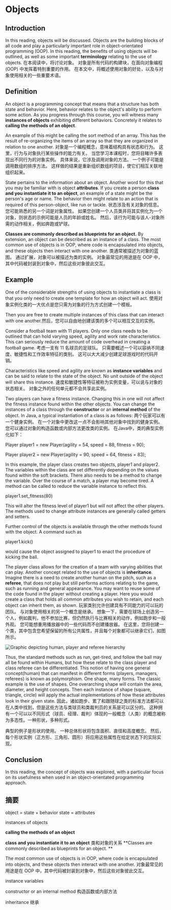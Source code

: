 # Objects

## Introduction

In this reading, objects will be discussed. Objects are the building blocks of all code and play a particularly important role in object-orientated programming (OOP). In this reading, the benefits of using objects will be outlined, as well as some important **terminology** relating to the use of objects. 
在本阅读中，将讨论对象。 对象是所有代码的构建块，在面向对象编程 (OOP) 中发挥着特别重要的作用。 在本文中，将概述使用对象的好处，以及与对象使用相关的一些重要术语。

## Definition

An object is a programming concept that means that a structure has both state and behavior. Here, behavior relates to the object's ability to perform some action. As you progress through this course, you will witness many **instances of objects** exhibiting different behaviors.
Concretely it relates to **calling the methods of an object**.

An example of this might be calling the sort method of an array. This has the result of re-organizing the items of an array so that they are organized in relation to one another. 
对象是一个编程概念，意味着结构具有状态和行为。 这里，行为与对象执行某些操作的能力有关。 当您学习本课程时，您将目睹许多表现出不同行为的对象实例。 具体来说，它涉及调用对象的方法。 一个例子可能是调用数组的排序方法。 这样做的结果是重新组织数组的项目，使它们相互关联地组织起来。

State pertains to the information about an object. Another word for this that you may be familiar with is object **attributes**. If you create a person **class and you instantiate it to an object**, an example of a state might be the person's age or name. The behavior then might relate to an action that is required of this person-object, like run or tackle. 
状态涉及有关对象的信息。 您可能熟悉的另一个词是对象属性。 如果您创建一个人员类并将其实例化为一个对象，则状态的示例可能是人员的年龄或姓名。 然后，该行为可能与该人-对象所需的动作相关，例如奔跑或铲球。

**Classes are commonly described as blueprints for an object.** By extension, an object can be described as an instance of a class. The most common use of objects is in OOP, where code is encapsulated into objects, and these objects then interact with one another. 
类通常被描述为对象的蓝图。 通过扩展，对象可以被描述为类的实例。 对象最常见的用途是在 OOP 中，其中代码被封装到对象中，然后这些对象彼此交互。

## Example 

One of the considerable strengths of using objects to instantiate a class is that you only need to create one template for how an object will act.
使用对象实例化类的一大优点是您只需为对象的行为方式创建一个模板。

Then you are free to create multiple instances of this class that can interact with one another.然后，您可以自由地创建该类的多个可以相互交互的实例。

Consider a football team with 11 players. Only one class needs to be outlined that can hold varying speed, agility and work rate characteristics. This can seriously reduce the amount of code overhead in creating a football game.
考虑一支有 11 名球员的足球队。 只需要概述一个可以容纳不同速度、敏捷性和工作效率特征的类别。 这可以大大减少创建足球游戏时的代码开销。

Characteristics like speed and agility are known as **instance variables** and can be said to relate to the state of the object. No unit outside of the object will share this instance.
速度和敏捷性等特征被称为实例变量，可以说与对象的状态相关。 对象之外的任何单元都不会共享此实例。

Two players can have a fitness instance. Changing this in one will not affect the fitness instance found within the other objects. You can change the instances of a class through the **constructor** or an **internal method** of the object. In Java, a typical instantiation of a class is as follows:
两个玩家可以有一个健身实例。 在一个对象中更改这一点不会影响其他对象中找到的健身实例。 您可以通过对象的构造函数或内部方法更改类的实例。 在Java中，类的典型实例化如下：

Player player1 = new Player(agility = 54, speed = 88, fitness = 90); 

Player player2 = new Player(agility = 90, speed = 64, fitness = 83); 

In this example, the player class creates two objects, player1 and player2. The variables within the class are set differently depending on the values found within the soft brackets. There also needs to be a method to change the variable. Over the course of a match, a player may become tired. A method can be called to reduce the variable instance to reflect this. 

player1.set\_fitness(80) 

This will alter the fitness level of player1 but will not affect the other players. The methods used to change attribute instances are generally called getters and setters. 

Further control of the objects is available through the other methods found with the object. A command such as 

player1.kick() 

would cause the object assigned to player1 to enact the procedure of kicking the ball. 

The player class allows for the creation of a team with varying abilities that can play. Another concept related to the use of objects is **inheritance**. Imagine there is a need to create another human on the pitch, such as a **referee**, that does not play but still performs actions relating to the game, such as running and general appearance. You may want to reuse some of the code found in the player without creating a player. Here you would create a class that holds all common attributes you wish to retain, and each object can inherit them, as shown. 
玩家类别允许创建具有不同能力的可以玩的团队。 与对象使用相关的另一个概念是继承。 想象一下，需要在球场上创造另一个人，例如裁判，他不参加比赛，但仍然执行与比赛相关的动作，例如跑步和一般外观。 您可能想重用播放器中的一些代码而不创建播放器。 在这里，您将创建一个类，其中包含您希望保留的所有公共属性，并且每个对象都可以继承它们，如图所示。

![Graphic depicting human, player and referee hierarchy](https://d3c33hcgiwev3.cloudfront.net/imageAssetProxy.v1/Xfa_xtR_T4uiqcK_wBhC8g_c64532c4a15d456382c65f32539c59e1_MicrosoftTeams-image-7-.png?expiry=1702425600000&hmac=7xq_alyorXwykAcMkxma2qmkYcT8w6Ij5k45ojZPa-E)

Thus, the standard methods such as run, get-tired, and follow the ball may all be found within Humans, but how these relate to the class player and class referee can be differentiated. This notion of having one general concept(human) that can manifest in different forms (players, managers, referees) is known as polymorphism. One shape, many forms. The classic example is the use of shapes. One overarching shape will contain the area, diameter, and height concepts. Then each instance of shape (square, triangle, circle) will apply the actual implementations of how these attributes look in their given state. 
因此，诸如跑步、累了和跟随球之类的标准方法都可以在人类中找到，但是这些方法与类球员和类裁判员的关系是可以区分的。 这种拥有一个可以以不同形式（球员、经理、裁判）体现的一般概念（人类）的概念被称为多态性。一种形状，多种形式。

典型的例子是形状的使用。 一种总体形状将包含面积、直径和高度概念。 然后，每个形状实例（正方形、三角形、圆形）将应用这些属性在给定状态下的实际实现。

## Conclusion

In this reading, the concept of objects was explored, with a particular focus on its usefulness when used in an object-orientated programming approach.

## 摘要

object =  state + behavior
state = attributes

instances of objects

**calling the methods of an object**

**class and you instantiate it to an object** 类和对象的关系
**Classes are commonly described as blueprints for an object. **


The most common use of objects is in OOP, where code is encapsulated into objects, and these objects then interact with one another. 
 对象最常见的用途是在 OOP 中，其中代码被封装到对象中，然后这些对象彼此交互。

 instance variables

constructor or an internal method
构造函数或内部方法


inheritance 继承